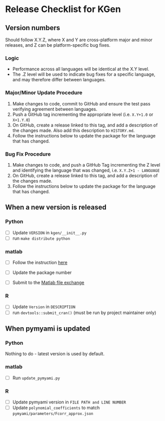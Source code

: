 # Release Checklist for KGen

## Version numbers

Should follow X.Y.Z, where X and Y are cross-platform major and minor releases, and Z can be platform-specific bug fixes.

### Logic

- Performance across all languages will be identical at the X.Y level.
- The .Z level will be used to indicate bug fixes for a specific language, and may therefore differ between languages.

### Major/Minor Update Procedure

1. Make changes to code, commit to GitHub and ensure the test pass verifying agreement between languages.
2. Push a GitHub tag incrementing the appropriate level (i.e. `X.Y+1.0` or `X+1.Y.0`)
3. On GitHub, create a release linked to this tag, and add a description of the changes made. Also add this description to `HISTORY.md`.
4. Follow the instructions below to update the package for the language that has changed.

### Bug Fix Procedure

1. Make changes to code, and push a GitHub Tag incrementing the Z level and identifying the language that was changed, i.e. `X.Y.Z+1 - LANGUAGE`
2. On GitHub, create a release linked to this tag, and add a description of the changes made.
3. Follow the instructions below to update the package for the language that has changed.

## When a new version is released

### Python

- [ ] Update `VERSION` in `kgen/__init__.py`
- [ ] run `make distribute python`

### matlab

- [ ] Follow the instruction [here](https://www.mathworks.com/help/matlab/matlab_prog/create-and-share-custom-matlab-toolboxes.html)
- [ ] Update the package number
- [ ] Submit to the [Matlab file exchange](https://uk.mathworks.com/matlabcentral/fileexchange/126170-kgen)


### R

- [ ] Update `Version` in `DESCRIPTION`
- [ ] run `devtools::submit_cran()` (must be run by project maintainer only)

## When pymyami is updated 

### Python

Nothing to do - latest version is used by default.

### matlab

- [ ] Run `update_pymyami.py`

### R

- [ ] Update pymyami version in `FILE PATH and LINE NUMBER`
- [ ] Update `polynomial_coefficients` to match `pymyami/parameters/Fcorr_approx.json`
